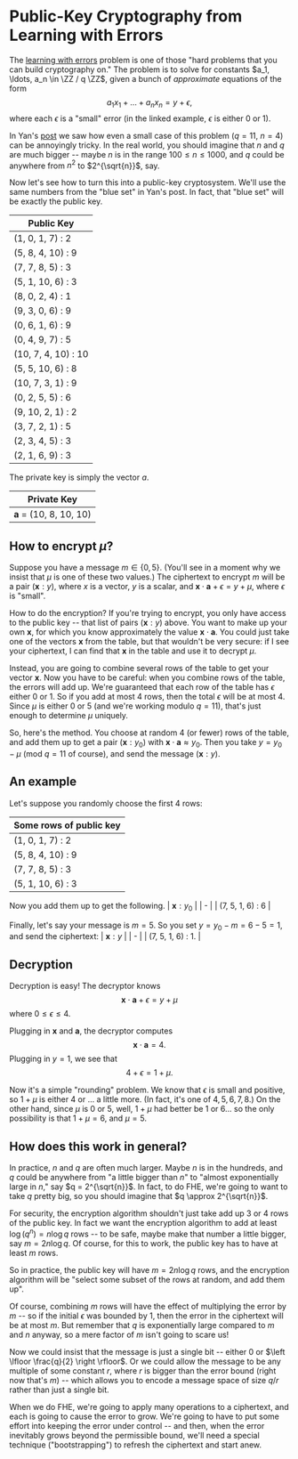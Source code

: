 $\newcommand{\ZZ}{\mathbb{Z}}$

# Public-Key Cryptography from Learning with Errors

The [learning with errors](https://notes.0xparc.org/notes/learning-with-errors-exercise) problem is one of those "hard problems that you can build cryptography on." The problem is to solve for constants $a_1, \ldots, a_n \in \ZZ / q \ZZ$, given a bunch of _approximate_ equations of the form $$a_1 x_1 + \dots + a_n x_n = y + \epsilon,$$ where each $\epsilon$ is a "small" error (in the linked example, $\epsilon$ is either 0 or 1).

In Yan's [post](https://notes.0xparc.org/notes/learning-with-errors-exercise) we saw how even a small case of this problem ($q = 11$, $n = 4$) can be annoyingly tricky. In the real world, you should imagine that $n$ and $q$ are much bigger -- maybe $n$ is in the range $100 \leq n \leq 1000$, and $q$ could be anywhere from $n^2$ to $2^{\sqrt{n}}$, say.

Now let's see how to turn this into a public-key cryptosystem. We'll use the same numbers from the "blue set" in Yan's post. In fact, that "blue set" will be exactly the public key.

| Public Key          |
| ------------------- |
| (1, 0, 1, 7) : 2    |
| (5, 8, 4, 10) : 9   |
| (7, 7, 8, 5) : 3    |
| (5, 1, 10, 6) : 3   |
| (8, 0, 2, 4) : 1    |
| (9, 3, 0, 6) : 9    |
| (0, 6, 1, 6) : 9    |
| (0, 4, 9, 7) : 5    |
| (10, 7, 4, 10) : 10 |
| (5, 5, 10, 6) : 8   |
| (10, 7, 3, 1) : 9   |
| (0, 2, 5, 5) : 6    |
| (9, 10, 2, 1) : 2   |
| (3, 7, 2, 1) : 5    |
| (2, 3, 4, 5) : 3    |
| (2, 1, 6, 9) : 3    |

The private key is simply the vector $a$.

| Private Key                    |
| ------------------------------ |
| $\mathbf{a}$ = (10, 8, 10, 10) |

## How to encrypt $\mu$?

Suppose you have a message $m \in \{0, 5\}$. (You'll see in a moment why we insist that $\mu$ is one of these two values.) The ciphertext to encrypt $m$ will be a pair $(\mathbf{x} : y)$, where $x$ is a vector, $y$ is a scalar, and $\mathbf{x} \cdot \mathbf{a} + \epsilon = y + \mu$, where $\epsilon$ is "small".

How to do the encryption? If you're trying to encrypt, you only have access to the public key -- that list of pairs $(\mathbf{x} : y)$ above. You want to make up your own $\mathbf{x}$, for which you know approximately the value $\mathbf{x} \cdot \mathbf{a}$. You could just take one of the vectors $\mathbf{x}$ from the table, but that wouldn't be very secure: if I see your ciphertext, I can find that $\mathbf{x}$ in the table and use it to decrypt $\mu$.

Instead, you are going to combine several rows of the table to get your vector $\mathbf{x}$. Now you have to be careful: when you combine rows of the table, the errors will add up. We're guaranteed that each row of the table has $\epsilon$ either $0$ or $1$. So if you add at most $4$ rows, then the total $\epsilon$ will be at most $4$. Since $\mu$ is either $0$ or $5$ (and we're working modulo $q = 11$), that's just enough to determine $\mu$ uniquely.

So, here's the method. You choose at random 4 (or fewer) rows of the table, and add them up to get a pair $(\mathbf{x} : y_0)$ with $\mathbf{x} \cdot \mathbf{a} \approx y_0$. Then you take $y = y_0 - \mu$ (mod $q = 11$ of course), and send the message $(\mathbf{x}: y)$.

## An example

Let's suppose you randomly choose the first 4 rows:

| Some rows of public key |
| ----------------------- |
| (1, 0, 1, 7) : 2        |
| (5, 8, 4, 10) : 9       |
| (7, 7, 8, 5) : 3        |
| (5, 1, 10, 6) : 3       |

Now you add them up to get the following.
| $\mathbf{x} : y_0$ |
| - |
| (7, 5, 1, 6) : 6 |

Finally, let's say your message is $m = 5$. So you set $y = y_0 - m = 6 - 5 = 1$, and send the ciphertext:
| $\mathbf{x} : y$ |
| - |
| (7, 5, 1, 6) : 1. |

## Decryption

Decryption is easy! The decryptor knows $$\mathbf{x} \cdot \mathbf{a} + \epsilon = y + \mu$$ where $0 \leq \epsilon \leq 4$.

Plugging in $\mathbf{x}$ and $\mathbf{a}$, the decryptor computes $$\mathbf{x} \cdot \mathbf{a} = 4.$$ Plugging in $y = 1$, we see that $$4 + \epsilon = 1 + \mu.$$

Now it's a simple "rounding" problem. We know that $\epsilon$ is small and positive, so $1 + \mu$ is either $4$ or ... a little more. (In fact, it's one of $4, 5, 6, 7, 8$.) On the other hand, since $\mu$ is 0 or 5, well, $1+\mu$ had better be 1 or 6... so the only possibility is that $1+\mu = 6$, and $\mu = 5$.

## How does this work in general?

In practice, $n$ and $q$ are often much larger. Maybe $n$ is in the hundreds, and $q$ could be anywhere from "a little bigger than $n$" to "almost exponentially large in $n$," say $q = 2^{\sqrt{n}}$. In fact, to do FHE, we're going to want to take $q$ pretty big, so you should imagine that $q \approx 2^{\sqrt{n}}$.

For security, the encryption algorithm shouldn't just take add up 3 or 4 rows of the public key. In fact we want the encryption algorithm to add at least $\log(q^n) = n \log q$ rows -- to be safe, maybe make that number a little bigger, say $m = 2 n \log q$. Of course, for this to work, the public key has to have at least $m$ rows.

So in practice, the public key will have $m = 2n \log q$ rows, and the encryption algorithm will be "select some subset of the rows at random, and add them up".

Of course, combining $m$ rows will have the effect of multiplying the error by $m$ -- so if the initial $\epsilon$ was bounded by $1$, then the error in the ciphertext will be at most $m$. But remember that $q$ is exponentially large compared to $m$ and $n$ anyway, so a mere factor of $m$ isn't going to scare us!

Now we could insist that the message is just a single bit -- either $0$ or $\left \lfloor \frac{q}{2} \right \rfloor$. Or we could allow the message to be any multiple of some constant $r$, where $r$ is bigger than the error bound (right now that's $m$) -- which allows you to encode a message space of size $q/r$ rather than just a single bit.

When we do FHE, we're going to apply many operations to a ciphertext, and each is going to cause the error to grow. We're going to have to put some effort into keeping the error under control -- and then, when the error inevitably grows beyond the permissible bound, we'll need a special technique ("bootstrapping") to refresh the ciphertext and start anew.
